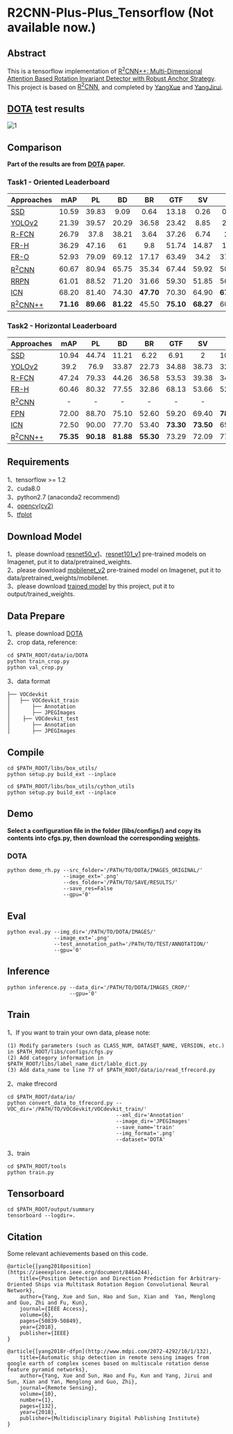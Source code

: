 # R2CNN-Plus-Plus_Tensorflow (Not available now.)

## Abstract
This is a tensorflow implementation of [R<sup>2</sup>CNN++: Multi-Dimensional Attention Based Rotation Invariant Detector with Robust Anchor Strategy](https://arxiv.org/abs/1811.07126).        
This project is based on [R<sup>2</sup>CNN](https://github.com/DetectionTeamUCAS/R2CNN_Faster-RCNN_Tensorflow), and completed by [YangXue](https://github.com/yangxue0827) and [YangJirui](https://github.com/yangJirui).

## [DOTA](https://captain-whu.github.io/DOTA/index.html) test results      
![1](DOTA.png)

## Comparison 
**Part of the results are from [DOTA](https://arxiv.org/abs/1711.10398) paper.**
### Task1 - Oriented Leaderboard
| Approaches | mAP | PL | BD | BR | GTF | SV | LV | SH | TC | BC | ST | SBF | RA | HA | SP | HC |
|------------|:---:|:--:|:--:|:--:|:---:|:--:|:--:|:--:|:--:|:--:|:--:|:---:|:--:|:--:|:--:|:--:|
|[SSD](https://link.springer.com/chapter/10.1007%2F978-3-319-46448-0_2)|10.59|39.83|9.09|0.64|13.18|0.26|0.39|1.11|16.24|27.57|9.23|27.16|9.09|3.03|1.05|1.01|
|[YOLOv2](https://arxiv.org/abs/1612.08242)|21.39|39.57|20.29|36.58|23.42|8.85|2.09|4.82|44.34|38.35|34.65|16.02|37.62|47.23|25.5|7.45| 
|[R-FCN](http://papers.nips.cc/paper/6465-r-fcn-object-detection-via-region-based-fully-convolutional-networks)|26.79|37.8|38.21|3.64|37.26|6.74|2.6|5.59|22.85|46.93|66.04|33.37|47.15|10.6|25.19|17.96|
|[FR-H](https://ieeexplore.ieee.org/abstract/document/7485869/)|36.29|47.16|61|9.8|51.74|14.87|12.8|6.88|56.26|59.97|57.32|47.83|48.7|8.23|37.25|23.05|
|[FR-O](https://arxiv.org/abs/1711.10398)|52.93|79.09|69.12|17.17|63.49|34.2|37.16|36.2|89.19|69.6|58.96|49.4|52.52|46.69|44.8|46.3|
|[R<sup>2</sup>CNN](https://arxiv.org/abs/1706.09579)|60.67|80.94|65.75|35.34|67.44|59.92|50.91|55.81|90.67|66.92|72.39|55.06|52.23|55.14|53.35|48.22|
|[RRPN](https://arxiv.org/pdf/1703.01086)|61.01|88.52|71.20|31.66|59.30|51.85|56.19|57.25|90.81|72.84|67.38|56.69|52.84|53.08|51.94|53.58|
|[ICN](https://arxiv.org/abs/1807.02700)|68.20|81.40|74.30|**47.70**|70.30|64.90|**67.80**|**70.00**|90.80|79.10|78.20|53.60|62.90|**67.00**|64.20|50.20|
|[R<sup>2</sup>CNN++](https://arxiv.org/abs/1811.07126)|**71.16**|**89.66**|**81.22**|45.50|**75.10**|**68.27**|60.17|66.83|**90.90**|**80.69**|**86.15**|**64.05**|**63.48**|65.34|**68.01**|**62.05**|

### Task2 - Horizontal Leaderboard
| Approaches | mAP | PL | BD | BR | GTF | SV | LV | SH | TC | BC | ST | SBF | RA | HA | SP | HC |
|------------|:---:|:--:|:--:|:--:|:---:|:--:|:--:|:--:|:--:|:--:|:--:|:---:|:--:|:--:|:--:|:--:|
|[SSD](https://link.springer.com/chapter/10.1007%2F978-3-319-46448-0_2)|10.94|44.74|11.21|6.22|6.91|2|10.24|11.34|15.59|12.56|17.94|14.73|4.55|4.55|0.53|1.01|
|[YOLOv2](https://arxiv.org/abs/1612.08242)|39.2|76.9|33.87|22.73|34.88|38.73|32.02|52.37|61.65|48.54|33.91|29.27|36.83|36.44|38.26|11.61| 
|[R-FCN](http://papers.nips.cc/paper/6465-r-fcn-object-detection-via-region-based-fully-convolutional-networks)|47.24|79.33|44.26|36.58|53.53|39.38|34.15|47.29|45.66|47.74|65.84|37.92|44.23|47.23|50.64|34.9|
|[FR-H](https://ieeexplore.ieee.org/abstract/document/7485869/)|60.46|80.32|77.55|32.86|68.13|53.66|52.49|50.04|90.41|75.05|59.59|57|49.81|61.69|56.46|41.85|
|[R<sup>2</sup>CNN](https://arxiv.org/abs/1706.09579)|-|-|-|-|-|-|-|-|-|-|-|-|-|-|-|-|
|[FPN](https://arxiv.org/abs/1612.03144)|72.00|88.70|75.10|52.60|59.20|69.40|**78.80**|**84.50**|90.60|81.30|82.60|52.50|62.10|**76.60**|66.30|60.10|
|[ICN](https://arxiv.org/abs/1807.02700)|72.50|90.00|77.70|53.40|**73.30**|**73.50**|65.00|78.20|90.80|79.10|84.80|57.20|62.10|73.50|70.20|58.10|
|[R<sup>2</sup>CNN++](https://arxiv.org/abs/1811.07126)|**75.35**|**90.18**|**81.88**|**55.30**|73.29|72.09|77.65|78.06|**90.91**|**82.44**|**86.39**|**64.53**|**63.45**|75.77|**78.21**|**60.11**|

## Requirements
1、tensorflow >= 1.2     
2、cuda8.0     
3、python2.7 (anaconda2 recommend)    
4、[opencv(cv2)](https://pypi.org/project/opencv-python/)     
5、[tfplot](https://github.com/wookayin/tensorflow-plot)       

## Download Model
1、please download [resnet50_v1](http://download.tensorflow.org/models/resnet_v1_50_2016_08_28.tar.gz)、[resnet101_v1](http://download.tensorflow.org/models/resnet_v1_101_2016_08_28.tar.gz) pre-trained models on Imagenet, put it to data/pretrained_weights.     
2、please download [mobilenet_v2](https://storage.googleapis.com/mobilenet_v2/checkpoints/mobilenet_v2_1.0_224.tgz) pre-trained model on Imagenet, put it to data/pretrained_weights/mobilenet.      
3、please download [trained model](https://github.com/DetectionTeamUCAS/Models/tree/master/R2CNN-Plus-Plus_Tensorflow) by this project, put it to output/trained_weights.

## Data Prepare
1、please download [DOTA](https://captain-whu.github.io/DOTA/dataset.html)      
2、crop data, reference:
```  
cd $PATH_ROOT/data/io/DOTA
python train_crop.py 
python val_crop.py
```
3、data format
```
├── VOCdevkit
│   ├── VOCdevkit_train
│       ├── Annotation
│       ├── JPEGImages
│    ├── VOCdevkit_test
│       ├── Annotation
│       ├── JPEGImages
```  

## Compile
```  
cd $PATH_ROOT/libs/box_utils/
python setup.py build_ext --inplace
```

```  
cd $PATH_ROOT/libs/box_utils/cython_utils
python setup.py build_ext --inplace
```

## Demo

**Select a configuration file in the folder (libs/configs/) and copy its contents into cfgs.py, then download the corresponding [weights](https://github.com/DetectionTeamUCAS/Models/tree/master/R2CNN-Plus-Plus_Tensorflow).** 

### DOTA     

```   
python demo_rh.py --src_folder='/PATH/TO/DOTA/IMAGES_ORIGINAL/' 
                  --image_ext='.png' 
                  --des_folder='/PATH/TO/SAVE/RESULTS/' 
                  --save_res=False
                  --gpu='0'
```


## Eval
```  
python eval.py --img_dir='/PATH/TO/DOTA/IMAGES/' 
               --image_ext='.png' 
               --test_annotation_path='/PATH/TO/TEST/ANNOTATION/'
               --gpu='0'
```

## Inference
```  
python inference.py --data_dir='/PATH/TO/DOTA/IMAGES_CROP/'      
                    --gpu='0'
```

## Train
1、If you want to train your own data, please note:  
```     
(1) Modify parameters (such as CLASS_NUM, DATASET_NAME, VERSION, etc.) in $PATH_ROOT/libs/configs/cfgs.py
(2) Add category information in $PATH_ROOT/libs/label_name_dict/lable_dict.py     
(3) Add data_name to line 77 of $PATH_ROOT/data/io/read_tfrecord.py 
```     

2、make tfrecord
```  
cd $PATH_ROOT/data/io/  
python convert_data_to_tfrecord.py --VOC_dir='/PATH/TO/VOCdevkit/VOCdevkit_train/' 
                                   --xml_dir='Annotation'
                                   --image_dir='JPEGImages'
                                   --save_name='train' 
                                   --img_format='.png' 
                                   --dataset='DOTA'
```     

3、train
```  
cd $PATH_ROOT/tools
python train.py
```

## Tensorboard
```  
cd $PATH_ROOT/output/summary
tensorboard --logdir=.
``` 

## Citation
Some relevant achievements based on this code.     

    @article{[yang2018position](https://ieeexplore.ieee.org/document/8464244),
		title={Position Detection and Direction Prediction for Arbitrary-Oriented Ships via Multitask Rotation Region Convolutional Neural Network},
		author={Yang, Xue and Sun, Hao and Sun, Xian and  Yan, Menglong and Guo, Zhi and Fu, Kun},
		journal={IEEE Access},
		volume={6},
		pages={50839-50849},
		year={2018},
		publisher={IEEE}
	}
    
    @article{[yang2018r-dfpn](http://www.mdpi.com/2072-4292/10/1/132),
		title={Automatic ship detection in remote sensing images from google earth of complex scenes based on multiscale rotation dense feature pyramid networks},
		author={Yang, Xue and Sun, Hao and Fu, Kun and Yang, Jirui and Sun, Xian and Yan, Menglong and Guo, Zhi},
		journal={Remote Sensing},
		volume={10},
		number={1},
		pages={132},
		year={2018},
		publisher={Multidisciplinary Digital Publishing Institute}
	} 
